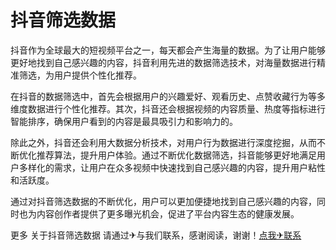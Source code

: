 # 抖音筛选数据

抖音作为全球最大的短视频平台之一，每天都会产生海量的数据。为了让用户能够更好地找到自己感兴趣的内容，抖音利用先进的数据筛选技术，对海量数据进行精准筛选，为用户提供个性化推荐。

在抖音的数据筛选中，首先会根据用户的兴趣爱好、观看历史、点赞收藏行为等多维度数据进行个性化推荐。其次，抖音还会根据视频的内容质量、热度等指标进行智能排序，确保用户看到的内容是最具吸引力和影响力的。

除此之外，抖音还会利用大数据分析技术，对用户行为数据进行深度挖掘，从而不断优化推荐算法，提升用户体验。通过不断优化数据筛选，抖音能够更好地满足用户多样化的需求，让用户在众多视频中快速找到自己感兴趣的内容，提升用户粘性和活跃度。

通过对抖音筛选数据的不断优化，用户可以更加便捷地找到自己感兴趣的内容，同时也为内容创作者提供了更多曝光机会，促进了平台内容生态的健康发展。

更多 关于抖音筛选数据 请通过✈与我们联系，感谢阅读，谢谢！[点我✈联系](https://w.k02.cc)
